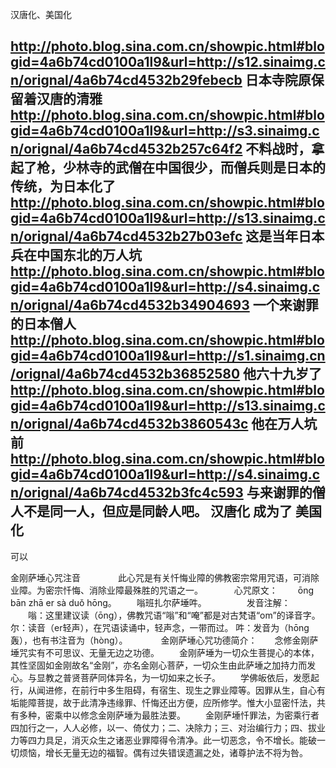 汉唐化、美国化
 
http://photo.blog.sina.com.cn/showpic.html#blogid=4a6b74cd0100a1l9&url=http://s12.sinaimg.cn/orignal/4a6b74cd4532b29febecb
日本寺院原保留着汉唐的清雅
http://photo.blog.sina.com.cn/showpic.html#blogid=4a6b74cd0100a1l9&url=http://s3.sinaimg.cn/orignal/4a6b74cd4532b257c64f2
不料战时，拿起了枪，少林寺的武僧在中国很少，而僧兵则是日本的传统，为日本化了
http://photo.blog.sina.com.cn/showpic.html#blogid=4a6b74cd0100a1l9&url=http://s13.sinaimg.cn/orignal/4a6b74cd4532b27b03efc
这是当年日本兵在中国东北的万人坑
http://photo.blog.sina.com.cn/showpic.html#blogid=4a6b74cd0100a1l9&url=http://s4.sinaimg.cn/orignal/4a6b74cd4532b34904693
一个来谢罪的日本僧人
http://photo.blog.sina.com.cn/showpic.html#blogid=4a6b74cd0100a1l9&url=http://s1.sinaimg.cn/orignal/4a6b74cd4532b36852580
他六十九岁了
http://photo.blog.sina.com.cn/showpic.html#blogid=4a6b74cd0100a1l9&url=http://s13.sinaimg.cn/orignal/4a6b74cd4532b3860543c
他在万人坑前
http://photo.blog.sina.com.cn/showpic.html#blogid=4a6b74cd0100a1l9&url=http://s4.sinaimg.cn/orignal/4a6b74cd4532b3fc4c593
与来谢罪的僧人不是同一人，但应是同龄人吧。
汉唐化
成为了
美国化
---------
可以
 
金刚萨埵心咒注音　　 　　此心咒是有关忏悔业障的佛教密宗常用咒语，可消除业障。为密宗忏悔、消除业障最殊胜的咒语之一。 　 　　心咒原文： 　　ōng bān zhā er sà duǒ hōng。 　　嗡班扎尔萨埵吽。 　　 　　发音注解： 　　嗡：这里建议读（ōng），佛教咒语“嗡”和“唵”都是对古梵语“om”的译音字。    尔：读音（er轻声），在咒语读诵中，轻声念，一带而过。    吽：发音为（hōng轰），也有书注音为（hòng）。　　  　　金刚萨埵心咒功德简介：　　念修金刚萨埵咒实有不可思议、无量无边之功德。 　　金刚萨埵为一切众生菩提心的本体，其性坚固如金刚故名“金刚”，亦名金刚心菩萨，一切众生由此萨埵之加持力而发心。与显教之普贤菩萨同体异名，为一切如来之长子。  　　学佛皈依后，发愿起行，从闻进修，在前行中多生阻碍，有宿生、现生之罪业障等。因罪从生，自心有垢能障菩提，故于此清净违缘罪、忏悔还出方便，应所修学。惟大小显密忏法，共有多种，密乘中以修念金刚萨埵为最胜法要。  　　金刚萨埵忏罪法，为密乘行者四加行之一，人人必修，以一、倚仗力；二、决除力；三、对治编行力；四、拔业力等四力具足，消灭众生之诸恶业罪障得令清净。此一切恶念，令不增长。能破一切烦恼，增长无量无边的福智。偶有过失错误遗漏之处，诸尊护法不将为咎。
 
 
